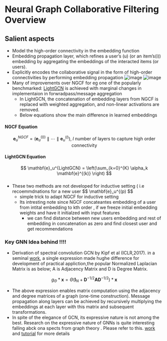 # Neural Graph Collaborative Filtering Overview
## Salient aspects
- Model the high-order connectivity in the embedding function
- Embedding propagation layer, which refines a user’s (u) (or an item’s(i)) embedding by aggregating the embeddings of the interacted items (or users).
- Explicitly encodes the collaborative signal in the form of high-order connectivities by performing embedding propagation
  ![image](https://github.com/SankarshU/Graph-Machine-Learning/assets/44226862/16d3d1b4-93ae-47a1-8c01-500f6a816174)
  ![image](https://github.com/SankarshU/Graph-Machine-Learning/assets/44226862/9ee19d31-08f7-4579-9928-fd0d348279f7)
- Many of improvements over NGCF for eg one of the popularly benchmarked: [LightGCN](https://arxiv.org/pdf/2002.02126) is  achieved with marginal changes in implementaion in forwradpass/message aggregation
  - In LightGCN, the concatenation of embedding layers from NGCF is replaced with weighted aggregation, and non-linear activations are removed.
  - Below equations show the main difference in learned embeddings
  
#### NGCF Equation

$$
\mathbf{e}_u^{NGCF} = \left( \mathbf{e}_u^{(0)} \parallel \cdots \parallel \mathbf{e}_u^{(l)} \right), \; l \text{ number of layers to capture high order connectivity}
$$

#### LightGCN Equation

$$ 
\mathbf{e}_u^{LightGCN} = \left(\sum_{k=0}^{K} \alpha_k \mathbf{e}^{(k)} \right) 
$$

### 
- These two methods are not developed for inductive setting ( i.e recoemmdnations for  a new user $$ \mathbf{e}_u^{(p) $$
    - simple trick to adapt NGCF for inductive setting
    - Its intresting note since NGCF concateantes embedding of a user from  intital embedding to kth order , if we freeze initial embedding weights and have it initialzed with input features
      -  we can find distance between new users embedding and rest of embedding in concatenation as zero and find closest user and get recommendations
 
### Key GNN Idea behind !!!!
- Derivation of spectral convolution GCN by Kipf et al (ICLR,2017). in a seminal [work](https://arxiv.org/abs/1609.02907), a single expression made hughe difference for development of practical appliction,the popular Normalized Laplacian Matrix is as below; A  is Adjacency Matrix and D is Degree Matrix.

$$
g_{\Theta} \ast \mathbf{x} = \Theta \left( \mathbf{I}_N + \mathbf{D}^{-1/2} \mathbf{A} \mathbf{D}^{-1/2} \right) \ast \mathbf{x}
$$ 
- The above expression enables matrix computation using the adjacency and degree matrices of a graph (one-time construction). Message propagation along layers can be achieved by recursively multiplying the embeddings at each layer with this matrix and subsequent transformations.
- In spite of the elegance of GCN, its expressive nature is not among the best. Research on the expressive nature of GNNs is quite interesting falling abck ona spects from graph theory . Please refer to this.
 [work](https://drive.google.com/file/d/1sR4rDMjRf_WcyPM6IfYiQHnaYw4a0bsq/view) and [tutorial](https://www.youtube.com/watch?v=ASQYjbUBYzs&list=PL2iNJC54likoqgKwpFnbBik8Im1sZ27Hm&index=7 ) for more details 


